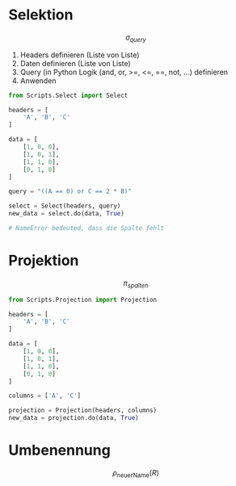 # Selektion

$$
\sigma_{query}
$$

1. Headers definieren (Liste von Liste)
2. Daten definieren (Liste von Liste)
3. Query (in Python Logik (and, or, >=, <=, \=\=, not, ...) definieren
4. Anwenden

```python
from Scripts.Select import Select

headers = [
    'A', 'B', 'C'
]

data = [
    [1, 0, 0],
    [1, 0, 1],
    [1, 1, 0],
    [0, 1, 0]
]

query = "((A == 0) or C == 2 * B)"

select = Select(headers, query)
new_data = select.do(data, True)

# NameError bedeuted, dass die Spalte fehlt

```

# Projektion

$$
\pi_{spalten}
$$
```python
from Scripts.Projection import Projection

headers = [
    'A', 'B', 'C'
]

data = [
    [1, 0, 0],
    [1, 0, 1],
    [1, 1, 0],
    [0, 1, 0]
]

columns = ['A', 'C']

projection = Projection(headers, columns)
new_data = projection.do(data, True)
```

# Umbenennung

$$
\rho_{\text{neuerName}}(R)
$$
